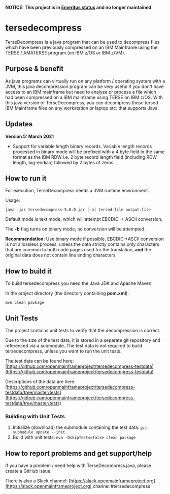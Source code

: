 **NOTICE: This project is in [Emeritus status](https://tac.openmainframeproject.org/process/lifecycle.html#emeritus-stage) and no longer maintained**

# tersedecompress

TerseDecompress is a java program that can be used to decompress files
which have been previously compressed on an IBM Mainframe
using the TERSE / AMATERSE program (on IBM z/OS or IBM z/VM).

## Purpose & benefit ##

As java programs can virtually run on any platform / operating system
with a JVM, this java decompression program can be very useful if you
don't have access to an IBM mainframe but need to analyze or process a
file which had been compressed on a IBM mainframe using TERSE on IBM z/OS.
With this java version of TerseDecompress, you can decompress those tersed
IBM Mainframe files on any workstation or laptop etc. that supports Java.

## Updates ##

**Version 5: March 2021**

- Support for variable length binary records. Variable length records processed in binary mode will be prefixed with a 4 byte field in the same format as the IBM RDW i.e. 2 byte record length field (including RDW length, big-endian) followed by 2 bytes of zeros.

## How to run it ##

For execution, TerseDecompress needs a JVM runtime environment.

Usage:

```java -jar tersedecompress-5.0.0.jar [-b] tersed-file output-file```

Default mode is text mode, which will attempt EBCDIC -> ASCII conversion.

The **-b** flag turns on binary mode, no conversion will be attempted.

**Recommendation:** Use binary mode if possible. EBCDIC->ASCII conversion is not a lossless process, unless the data strictly contains only characters that are common to both code pages used for the translation, **and** the original data does not contain line ending characters.  

## How to build it ##

To build tersedecompress you need the Java JDK and Apache Maven.

In the project directory (the directory containing **pom.xml**):

```mvn clean package```

## Unit Tests ##

The project contains unit tests to verify that the decompression is correct.

Due to the size of the test data, it is stored in a separate git repository and referenced via a submodule. The test data is not required to build tersedecompress, unless you want to run the unit tests.

The test data can be found here:
[https://github.com/openmainframeproject/tersedecompress-testdata](https://github.com/openmainframeproject/tersedecompress-testdata)

Descriptions of the data are here:
[https://github.com/openmainframeproject/tersedecompress-testdata/tree/master/tests](https://github.com/openmainframeproject/tersedecompress-testdata/tree/master/tests)


### Building with Unit Tests ###

1. Initialize (download) the submodule containing the test data:
```git submodule update --init```
2. Build with unit tests:
```mvn -DskipTests=false clean package```

## How to report problems and get support/help ##

If you have a problem / need help with TerseDecompress.java, please create a GitHub issue.

There is also a Slack channel: [https://slack.openmainframeproject.org](https://slack.openmainframeproject.org) channel #tersedecompress

